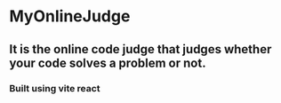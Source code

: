 # MyOnlineJudge
## It is the online code judge that judges whether your code solves a problem or not.
### Built using vite react